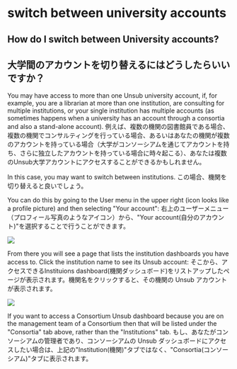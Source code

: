 # switch between university accounts

## How do I switch between University accounts?

## 大学間のアカウントを切り替えるにはどうしたらいいですか？

You may have access to more than one Unsub university account, if, for example, you are a librarian at more than one institution, are consulting for multiple institutions, or your single institution has multiple accounts (as sometimes happens when a university has an account through a consortia and also a stand-alone account). 例えば、複数の機関の図書館員である場合、複数の機関でコンサルティングを行っている場合、あるいはあなたの機関が複数のアカウントを持っている場合（大学がコンソーシアムを通じてアカウントを持ち、さらに独立したアカウントを持っている場合に時々起こる）、あなたは複数のUnsub大学アカウントにアクセスすることができるかもしれません。

In this case, you may want to switch between institutions. この場合、機関を切り替えると良いでしょう。

You can do this by going to the User menu in the upper right (icon looks like a profile picture) and then selecting "Your account": 右上のユーザーメニュー（プロフィール写真のようなアイコン）から、"Your account(自分のアカウント)"を選択することで行うことができます。

![](https://unsub-a7e4b1f711ee.intercom-attachments-1.com/i/o/368948824/40b1ff929dbc38212e54a496/FXumz48.png)

From there you will see a page that lists the institution dashboards you have access to. Click the institution name to see its Unsub account: そこから、アクセスできるInstituions dashboard(機関ダッシュボード)をリストアップしたページが表示されます。機関名をクリックすると、その機関の Unsub アカウントが表示されます。

![](https://unsub-a7e4b1f711ee.intercom-attachments-1.com/i/o/368948834/3f8a1f0f5a47912d51a9f118/cQFGBMF.png)

If you want to access a Consortium Unsub dashboard because you are on the management team of a Consortium then that will be listed under the "Consortia" tab above, rather than the "Institutions" tab. もし、あなたがコンソーシアムの管理者であり、コンソーシアムの Unsub ダッシュボードにアクセスしたい場合は、上記の"Institution(機関)"タブではなく、"Consortia(コンソーシアム)"タブに表示されます。
